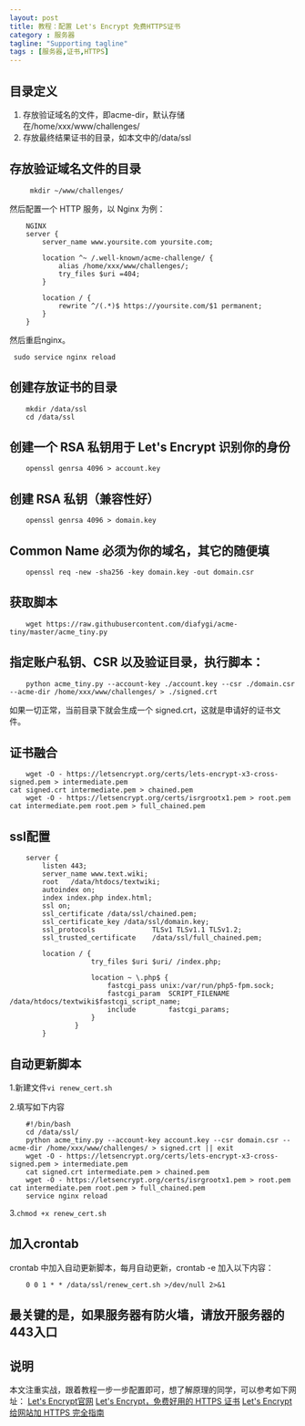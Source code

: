 ```yaml
---
layout: post
title: 教程：配置 Let's Encrypt 免费HTTPS证书
category : 服务器
tagline: "Supporting tagline"
tags : [服务器,证书,HTTPS]
---
```


## 目录定义
1. 存放验证域名的文件，即acme-dir，默认存储在/home/xxx/www/challenges/
2. 存放最终结果证书的目录，如本文中的/data/ssl

## 存放验证域名文件的目录

```
     mkdir ~/www/challenges/
```    

然后配置一个 HTTP 服务，以 Nginx 为例：

```
    NGINX
    server {
        server_name www.yoursite.com yoursite.com;

        location ^~ /.well-known/acme-challenge/ {
            alias /home/xxx/www/challenges/;
            try_files $uri =404;
        }

        location / {
            rewrite ^/(.*)$ https://yoursite.com/$1 permanent;
        }
    }
``` 
 
然后重启nginx。

 
```    
 sudo service nginx reload
```
 
## 创建存放证书的目录

```
    mkdir /data/ssl
    cd /data/ssl
```

## 创建一个 RSA 私钥用于 Let's Encrypt 识别你的身份

```    
    openssl genrsa 4096 > account.key
```

## 创建 RSA 私钥（兼容性好）

```
    openssl genrsa 4096 > domain.key
```

## Common Name 必须为你的域名，其它的随便填

```
    openssl req -new -sha256 -key domain.key -out domain.csr
```

## 获取脚本

```
    wget https://raw.githubusercontent.com/diafygi/acme-tiny/master/acme_tiny.py
```

## 指定账户私钥、CSR 以及验证目录，执行脚本：

```
    python acme_tiny.py --account-key ./account.key --csr ./domain.csr --acme-dir /home/xxx/www/challenges/ > ./signed.crt
```

如果一切正常，当前目录下就会生成一个 signed.crt，这就是申请好的证书文件。
## 证书融合

```
    wget -O - https://letsencrypt.org/certs/lets-encrypt-x3-cross-signed.pem > intermediate.pem
cat signed.crt intermediate.pem > chained.pem
    wget -O - https://letsencrypt.org/certs/isrgrootx1.pem > root.pem
cat intermediate.pem root.pem > full_chained.pem
```

## ssl配置

```
    server {
        listen 443;
        server_name www.text.wiki;
        root   /data/htdocs/textwiki;
        autoindex on;
        index index.php index.html;
        ssl on;
        ssl_certificate /data/ssl/chained.pem;
        ssl_certificate_key /data/ssl/domain.key;
        ssl_protocols              TLSv1 TLSv1.1 TLSv1.2;
        ssl_trusted_certificate    /data/ssl/full_chained.pem;

        location / {
                    try_files $uri $uri/ /index.php;

                    location ~ \.php$ {
                        fastcgi_pass unix:/var/run/php5-fpm.sock;
                        fastcgi_param  SCRIPT_FILENAME /data/htdocs/textwiki$fastcgi_script_name;
                        include        fastcgi_params;
                    }
                }
        }
```

## 自动更新脚本
1.新建文件`vi renew_cert.sh`

2.填写如下内容

```
    #!/bin/bash
    cd /data/ssl/
    python acme_tiny.py --account-key account.key --csr domain.csr --acme-dir /home/xxx/www/challenges/ > signed.crt || exit
    wget -O - https://letsencrypt.org/certs/lets-encrypt-x3-cross-signed.pem > intermediate.pem
    cat signed.crt intermediate.pem > chained.pem
    wget -O - https://letsencrypt.org/certs/isrgrootx1.pem > root.pem
cat intermediate.pem root.pem > full_chained.pem
    service nginx reload
```
3.`chmod +x renew_cert.sh`

## 加入crontab

crontab 中加入自动更新脚本，每月自动更新，crontab -e 加入以下内容：

```
    0 0 1 * * /data/ssl/renew_cert.sh >/dev/null 2>&1
```

## 最关键的是，如果服务器有防火墙，请放开服务器的443入口

## 说明
本文注重实战，跟着教程一步一步配置即可，想了解原理的同学，可以参考如下网址：
[Let's Encrypt官网](https://letsencrypt.org/)
[Let's Encrypt，免费好用的 HTTPS 证书](https://imququ.com/post/letsencrypt-certificate.html)
[Let's Encrypt 给网站加 HTTPS 完全指南](https://ksmx.me/letsencrypt-ssl-https/)